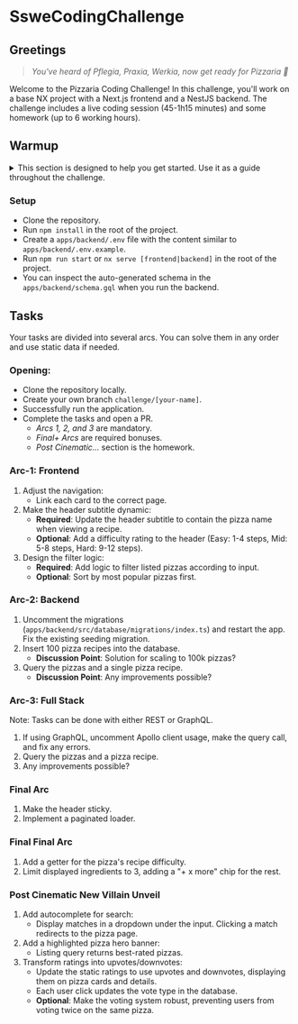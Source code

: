 # SsweCodingChallenge

## Greetings

> _You've heard of Pflegia, Praxia, Werkia, now get ready for Pizzaria 🍕_

Welcome to the Pizzaria Coding Challenge! In this challenge, you'll work on a base NX project with a Next.js frontend and a NestJS backend. The challenge includes a live coding session (45-1h15 minutes) and some homework (up to 6 working hours).

## Warmup

<details>
<summary>This section is designed to help you get started. Use it as a guide throughout the challenge.</summary>

### Tools

- **Nx**: Monorepo tool that facilitates development by managing Node packages from a single source of truth.
  - Run the whole project: `npm run start`, (assuming you already have `npm` and `nx` installed globally, and have already run `npm install` first)
- **NestJS**: Backend framework for creating standard modules. Supports both REST and GraphQL APIs.
  - REST API: Update `pizza.controller.ts`
  - GraphQL API: Update `pizza.resolver.ts`
- **Next.js**: Frontend framework with built-in routing.
- **Postgres**: The database used in this challenge.
- **TypeORM**: ORM used in this challenge. Use `queryRunner.query('SQL')` if unfamiliar with its API.
- **Apollo/GraphQL**: Used for backend-frontend connection. You can use the `fetch` API if preferred.

### Structure

- **apps**
  - **backend/src**
    - `app` -> Main app module
    - `modules/pizza` -> Pizza module (e.g., `pizza.service.ts`, `pizza.controller.ts`, `pizza.resolver.ts`)
    - `database` -> Database (e.g., migrations, entities)
  - **frontend**
    - `pages/_app.tsx` -> Root
    - `pages/index.tsx` -> Home page
    - `pages/pizzas/[slug].tsx` -> Pizza page
    - `components/*` -> Other components
    - `apollo/*` -> Apollo-related consts (e.g. Queries, Fragments) and return types (e.g. PizzaData)
    - `shared/*` -> Shared resources (e.g., types)
- **libs**
  - `shared` -> Static list of data for emergencies.
  ```ts
  import { STATIC_PIZZAS } from '@pizzaria/shared/pizzas';
  ```

### API

- **GraphQL**
  - Endpoint: `http://localhost:3000/graphql`
  - Resources:
    - Query: `getPizzas` -> Get all pizzas
    - Query: `getPizza` -> Get a single pizza by ID
- **REST API**

  - Endpoint: `http://localhost:3000/api/pizzas`
  - Resources: - `GET /pizza/all` -> Get all pizzas - `GET /pizza/:id` -> Get a single pizza by ID

</details>

### Setup

- Clone the repository.
- Run `npm install` in the root of the project.
- Create a `apps/backend/.env` file with the content similar to `apps/backend/.env.example`.
- Run `npm run start` or `nx serve [frontend|backend]` in the root of the project.
- You can inspect the auto-generated schema in the `apps/backend/schema.gql` when you run the backend.

## Tasks

Your tasks are divided into several arcs. You can solve them in any order and use static data if needed.

### Opening:

- Clone the repository locally.
- Create your own branch `challenge/[your-name]`.
- Successfully run the application.
- Complete the tasks and open a PR.
  - _Arcs 1, 2, and 3_ are mandatory.
  - _Final+ Arcs_ are required bonuses.
  - _Post Cinematic..._ section is the homework.

### Arc-1: Frontend

1. Adjust the navigation:
   - Link each card to the correct page.
2. Make the header subtitle dynamic:
   - **Required**: Update the header subtitle to contain the pizza name when viewing a recipe.
   - **Optional**: Add a difficulty rating to the header (Easy: 1-4 steps, Mid: 5-8 steps, Hard: 9-12 steps).
3. Design the filter logic:
   - **Required**: Add logic to filter listed pizzas according to input.
   - **Optional**: Sort by most popular pizzas first.

### Arc-2: Backend

1. Uncomment the migrations (`apps/backend/src/database/migrations/index.ts`) and restart the app. Fix the existing seeding migration.
2. Insert 100 pizza recipes into the database.
   - **Discussion Point**: Solution for scaling to 100k pizzas?
3. Query the pizzas and a single pizza recipe.
   - **Discussion Point**: Any improvements possible?

### Arc-3: Full Stack

Note: Tasks can be done with either REST or GraphQL.

1. If using GraphQL, uncomment Apollo client usage, make the query call, and fix any errors.
2. Query the pizzas and a pizza recipe.
3. Any improvements possible?

### Final Arc

1. Make the header sticky.
2. Implement a paginated loader.

### Final Final Arc

1. Add a getter for the pizza's recipe difficulty.
2. Limit displayed ingredients to 3, adding a "+ x more" chip for the rest.

### Post Cinematic New Villain Unveil

1. Add autocomplete for search:
   - Display matches in a dropdown under the input. Clicking a match redirects to the pizza page.
2. Add a highlighted pizza hero banner:
   - Listing query returns best-rated pizzas.
3. Transform ratings into upvotes/downvotes:
   - Update the static ratings to use upvotes and downvotes, displaying them on pizza cards and details.
   - Each user click updates the vote type in the database.
   - **Optional**: Make the voting system robust, preventing users from voting twice on the same pizza.

